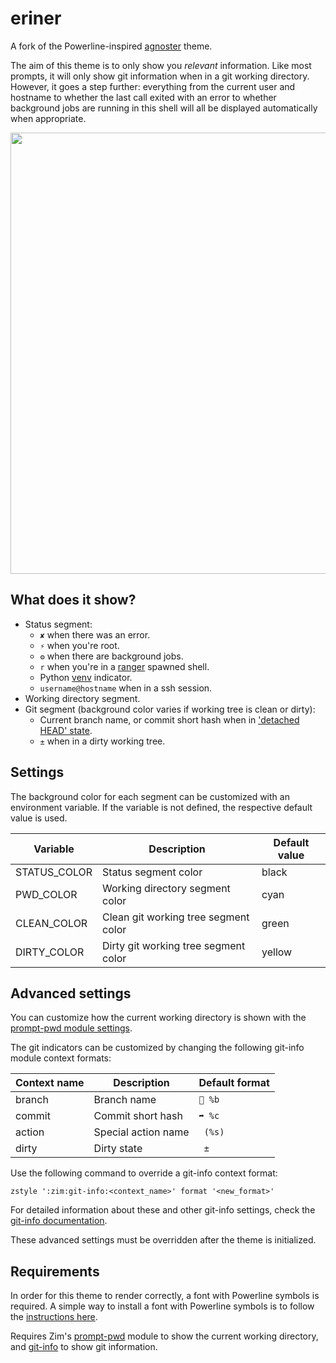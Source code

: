 # eriner

A fork of the Powerline-inspired [agnoster] theme.

The aim of this theme is to only show you _relevant_ information. Like most
prompts, it will only show git information when in a git working directory.
However, it goes a step further: everything from the current user and hostname
to whether the last call exited with an error to whether background jobs are
running in this shell will all be displayed automatically when appropriate.

<img width="706" src="https://zimfw.github.io/images/prompts/eriner@2.png">

## What does it show?

- Status segment:
  - `✘` when there was an error.
  - `⚡` when you're root.
  - `⚙` when there are background jobs.
  - `r` when you're in a [ranger] spawned shell.
  - Python [venv] indicator.
  - `username@hostname` when in a ssh session.
- Working directory segment.
- Git segment (background color varies if working tree is clean or dirty):
  - Current branch name, or commit short hash when in ['detached HEAD' state].
  - `±` when in a dirty working tree.

## Settings

The background color for each segment can be customized with an environment
variable. If the variable is not defined, the respective default value is used.

| Variable     | Description                          | Default value |
| ------------ | ------------------------------------ | ------------- |
| STATUS_COLOR | Status segment color                 | black         |
| PWD_COLOR    | Working directory segment color      | cyan          |
| CLEAN_COLOR  | Clean git working tree segment color | green         |
| DIRTY_COLOR  | Dirty git working tree segment color | yellow        |

## Advanced settings

You can customize how the current working directory is shown with the
[prompt-pwd module settings].

The git indicators can be customized by changing the following git-info module
context formats:

| Context name | Description         | Default format |
| ------------ | ------------------- | -------------- |
| branch       | Branch name         | ` %b`         |
| commit       | Commit short hash   | `➦ %c`         |
| action       | Special action name | ` (%s)`        |
| dirty        | Dirty state         | ` ±`           |

Use the following command to override a git-info context format:

    zstyle ':zim:git-info:<context_name>' format '<new_format>'

For detailed information about these and other git-info settings, check the
[git-info documentation].

These advanced settings must be overridden after the theme is initialized.

## Requirements

In order for this theme to render correctly, a font with Powerline symbols is
required. A simple way to install a font with Powerline symbols is to follow the
[instructions here].

Requires Zim's [prompt-pwd] module to show the current working directory, and
[git-info] to show git information.

[agnoster]: https://github.com/agnoster/agnoster-zsh-theme
[ranger]: https://github.com/ranger/ranger
[venv]: https://docs.python.org/3/library/venv.html
['detached HEAD' state]: https://git-scm.com/docs/git-checkout#_detached_head
[prompt-pwd module settings]: https://github.com/zimfw/prompt-pwd/blob/master/README.md#settings
[git-info documentation]: https://github.com/zimfw/git-info/blob/master/README.md#settings
[instructions here]: https://github.com/powerline/fonts/blob/master/README.rst#installation
[prompt-pwd]: https://github.com/zimfw/prompt-pwd
[git-info]: https://github.com/zimfw/git-info
